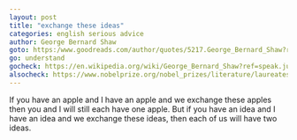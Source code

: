 ```yaml
---
layout: post
title: "exchange these ideas"
categories: english serious advice
author: George Bernard Shaw
goto: https:/www.goodreads.com/author/quotes/5217.George_Bernard_Shaw?ref=speak.junglestar.org
go: understand
gocheck: https://en.wikipedia.org/wiki/George_Bernard_Shaw?ref=speak.junglestar.org
alsocheck: https://www.nobelprize.org/nobel_prizes/literature/laureates/1925/shaw-bio.html?ref=speak.junglestar.org
---
```


If you have an apple and I have an apple and we exchange these apples then you and I will still each have one apple. But if you have an idea and I have an idea and we exchange these ideas, then each of us will have two ideas.
